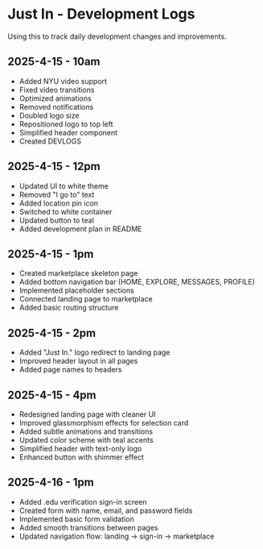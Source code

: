 # Just In - Development Logs

Using this to track daily development changes and improvements. 

## 2025-4-15 - 10am

- Added NYU video support
- Fixed video transitions
- Optimized animations
- Removed notifications
- Doubled logo size
- Repositioned logo to top left
- Simplified header component
- Created DEVLOGS

## 2025-4-15 - 12pm

- Updated UI to white theme
- Removed "I go to" text
- Added location pin icon
- Switched to white container
- Updated button to teal
- Added development plan in README

## 2025-4-15 - 1pm

- Created marketplace skeleton page
- Added bottom navigation bar (HOME, EXPLORE, MESSAGES, PROFILE)
- Implemented placeholder sections
- Connected landing page to marketplace
- Added basic routing structure

## 2025-4-15 - 2pm

- Added "Just In." logo redirect to landing page
- Improved header layout in all pages
- Added page names to headers

## 2025-4-15 - 4pm

- Redesigned landing page with cleaner UI
- Improved glassmorphism effects for selection card
- Added subtle animations and transitions
- Updated color scheme with teal accents
- Simplified header with text-only logo
- Enhanced button with shimmer effect

## 2025-4-16 - 1pm

- Added .edu verification sign-in screen
- Created form with name, email, and password fields
- Implemented basic form validation
- Added smooth transitions between pages
- Updated navigation flow: landing → sign-in → marketplace
